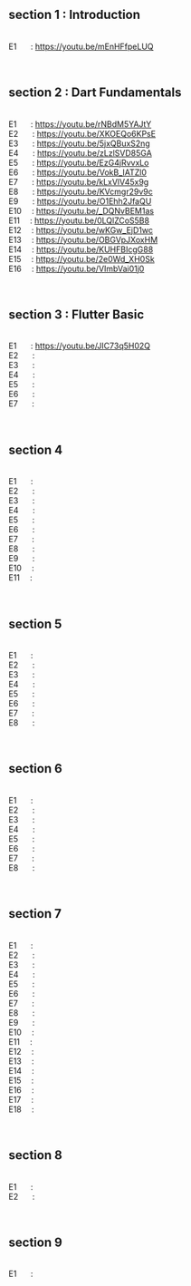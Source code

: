 ## section 1 : Introduction
<br/> E1    &ensp;&emsp;: https://youtu.be/mEnHFfpeLUQ 

&emsp;
## section 2 : Dart Fundamentals
<br/> E1    &ensp;&emsp;: https://youtu.be/rNBdM5YAJtY
<br/> E2    &ensp;&emsp;: https://youtu.be/XKOEQo6KPsE
<br/> E3    &ensp;&emsp;: https://youtu.be/5jxQBuxS2ng
<br/> E4    &ensp;&emsp;: https://youtu.be/zLzlSVD85GA
<br/> E5    &ensp;&emsp;: https://youtu.be/EzG4jRvvxLo
<br/> E6    &ensp;&emsp;: https://youtu.be/VokB_IATZl0
<br/> E7    &ensp;&emsp;: https://youtu.be/kLxVlV45x9g
<br/> E8    &ensp;&emsp;: https://youtu.be/KVcmgr29v9c
<br/> E9    &ensp;&emsp;: https://youtu.be/O1Ehh2JfaQU
<br/> E10   &emsp;: https://youtu.be/_DQNvBEM1as
<br/> E11   &emsp;: https://youtu.be/0LQlZCoS5B8
<br/> E12   &emsp;: https://youtu.be/wKGw_EjD1wc
<br/> E13   &emsp;: https://youtu.be/OBGVpJXoxHM
<br/> E14   &emsp;: https://youtu.be/KUHFBIcgG88
<br/> E15   &emsp;: https://youtu.be/2e0Wd_XH0Sk
<br/> E16   &emsp;: https://youtu.be/VImbVai01j0

&emsp;
## section 3 : Flutter Basic
<br/> E1    &ensp;&emsp;: https://youtu.be/JIC73q5H02Q
<br/> E2    &ensp;&emsp;: 
<br/> E3    &ensp;&emsp;: 
<br/> E4    &ensp;&emsp;: 
<br/> E5    &ensp;&emsp;: 
<br/> E6    &ensp;&emsp;: 
<br/> E7    &ensp;&emsp;: 

&emsp;
## section 4
<br/> E1    &ensp;&emsp;: 
<br/> E2    &ensp;&emsp;: 
<br/> E3    &ensp;&emsp;: 
<br/> E4    &ensp;&emsp;: 
<br/> E5    &ensp;&emsp;: 
<br/> E6    &ensp;&emsp;: 
<br/> E7    &ensp;&emsp;: 
<br/> E8    &ensp;&emsp;: 
<br/> E9    &ensp;&emsp;: 
<br/> E10   &emsp;: 
<br/> E11   &emsp;: 

&emsp;
## section 5
<br/> E1    &ensp;&emsp;: 
<br/> E2    &ensp;&emsp;: 
<br/> E3    &ensp;&emsp;: 
<br/> E4    &ensp;&emsp;: 
<br/> E5    &ensp;&emsp;: 
<br/> E6    &ensp;&emsp;: 
<br/> E7    &ensp;&emsp;: 
<br/> E8    &ensp;&emsp;: 

&emsp;
## section 6
<br/> E1    &ensp;&emsp;: 
<br/> E2    &ensp;&emsp;: 
<br/> E3    &ensp;&emsp;: 
<br/> E4    &ensp;&emsp;: 
<br/> E5    &ensp;&emsp;: 
<br/> E6    &ensp;&emsp;: 
<br/> E7    &ensp;&emsp;: 
<br/> E8    &ensp;&emsp;: 

&emsp;
## section 7
<br/> E1    &ensp;&emsp;: 
<br/> E2    &ensp;&emsp;: 
<br/> E3    &ensp;&emsp;: 
<br/> E4    &ensp;&emsp;: 
<br/> E5    &ensp;&emsp;: 
<br/> E6    &ensp;&emsp;: 
<br/> E7    &ensp;&emsp;: 
<br/> E8    &ensp;&emsp;: 
<br/> E9    &ensp;&emsp;:
<br/> E10   &emsp;:
<br/> E11   &emsp;: 
<br/> E12   &emsp;: 
<br/> E13   &emsp;: 
<br/> E14   &emsp;: 
<br/> E15   &emsp;: 
<br/> E16   &emsp;: 
<br/> E17   &emsp;: 
<br/> E18   &emsp;: 

&emsp;
## section 8
<br/> E1    &ensp;&emsp;: 
<br/> E2    &ensp;&emsp;: 

&emsp;
## section 9
<br/> E1    &ensp;&emsp;: 
